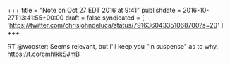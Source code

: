 +++
title = "Note on Oct 27 EDT 2016 at 9:41"
publishdate = 2016-10-27T13:41:55+00:00
draft = false
syndicated = [ 'https://twitter.com/chrisjohndeluca/status/791636043351068700?s=20' ]
+++

RT @wooster: Seems relevant, but I'll keep you "in suspense" as to why. https://t.co/cmhIkkSJmB

